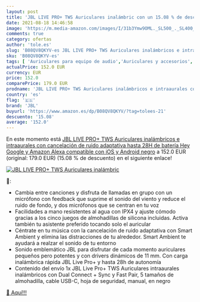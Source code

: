 ```yaml
---
layout: post
title: 'JBL LIVE PRO+ TWS Auriculares inalámbric con un 15.08 % de descuento'
date: 2021-08-18 14:46:58
image: 'https://m.media-amazon.com/images/I/31b3Ymw9OML._SL500_._SL400_.jpg'
comments: true
category: ofertas
author: 'tole.es'
slug: 'B08QV8QKYV-es JBL LIVE PRO+ TWS Auriculares inalámbricos e intraaurales...'
sku: 'B08QV8QKYV-es'
tags: [ 'Auriculares para equipo de audio','Auriculares y accesorios','Electrónica','alexa','jbl', ]
actualPrice: 152.0 EUR
currency: EUR
price: 152.0
comparePrice: 179.0 EUR
prodname: 'JBL LIVE PRO+ TWS Auriculares inalámbricos e intraaurales con cancelación de ruido adaptativa  hasta 28H de batería  Hey Google y Amazon Alexa  compatible con iOS y Android  negro'
country: 'es'
flag: '🇪🇸'
brand: 'JBL'
buyurl: 'https://www.amazon.es/dp/B08QV8QKYV/?tag=tolees-21'
descuento: '15.08'
average: '152.0'
---
```


En este momento está [JBL LIVE PRO+ TWS Auriculares inalámbricos e intraaurales con cancelación de ruido adaptativa  hasta 28H de batería  Hey Google y Amazon Alexa  compatible con iOS y Android  negro](https://www.amazon.es/dp/B08QV8QKYV/?tag=tolees-21) a 152.0 EUR (original: 179.0 EUR) (15.08 %  de descuento) en el siguiente enlace!

[![JBL LIVE PRO+ TWS Auriculares inalámbric](https://m.media-amazon.com/images/I/31b3Ymw9OML._SL500_._SL400_.jpg)](https://www.amazon.es/dp/B08QV8QKYV/?tag=tolees-21)

🔎:

- Cambia entre canciones y disfruta de llamadas en grupo con un micrófono con feedback que suprime el sonido del viento y reduce el ruido de fondo, y dos micrófonos que se centran en tu voz
- Facilidades a mano resistentes al agua con IPX4 y ajuste cómodo gracias a los cinco juegos de almohadillas de silicona incluidas. Activa también tu asistente preferido tocando solo el auricular
- Céntrate en tu música con la cancelación de ruido adaptativa con Smart Ambient y elimina las distracciones de tu alrededor. Smart Ambient te ayudará a realzar el sonido de tu entorno
- Sonido emblemático JBL para disfrutar de cada momento auriculares pequeños pero potentes y con drivers dinámicos de 11 mm. Con carga inalámbrica rápida JBL Live Pro+ y hasta 28h de autonomía
- Contenido del envío 1x JBL Live Pro+ TWS Auriculares intraaurales inalámbricos con Dual Connect + Sync y Fast Pair, 5 tamaños de almohadilla, cable USB-C, hoja de seguridad, manual, en negro

[🛒 Aquí!!!](https://www.amazon.es/dp/B08QV8QKYV/?tag=tolees-21)
